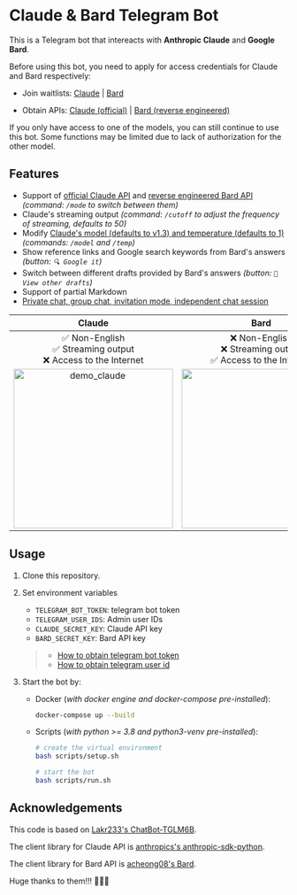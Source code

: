 # Claude & Bard Telegram Bot

This is a Telegram bot that intereacts with **Anthropic Claude** and **Google Bard**.

Before using this bot, you need to apply for access credentials for Claude and Bard respectively:

- Join waitlists: [Claude](https://www.anthropic.com/earlyaccess/) | [Bard](https://bard.google.com/signup)

- Obtain APIs: [Claude (official)](https://console.anthropic.com/account/keys) | [Bard (reverse engineered)](https://github.com/acheong08/Bard)

If you only have access to one of the models, you can still continue to use this bot. Some functions may be limited due to lack of authorization for the other model.

## Features

- Support of [official Claude API](https://console.anthropic.com/account/keys) and [reverse engineered Bard API](https://github.com/acheong08/Bard) *(command: `/mode` to switch between them)*
- Claude's streaming output *(command: `/cutoff` to adjust the frequency of streaming, defaults to 50)*
- Modify [Claude's model (defaults to v1.3) and temperature (defaults to 1)](https://console.anthropic.com/docs/api/reference) *(commands: `/model` and `/temp`)*
- Show reference links and Google search keywords from Bard's answers *(button: `🔍 Google it`)*
- Switch between different drafts provided by Bard's answers *(button: `📝 View other drafts`)*
- Support of partial Markdown
- [Private chat, group chat, invitation mode, independent chat session](https://github.com/Lakr233/ChatBot-TGLM6B)

|                                                                     Claude                                                                      |                                                             Bard                                                              |
| :---------------------------------------------------------------------------------------------------------------------------------------------: | :---------------------------------------------------------------------------------------------------------------------------: |
|                                       ✅ Non-English <br> ✅ Streaming output <br> ❌ Access to the Internet                                       |                              ❌ Non-English <br> ❌ Streaming output <br> ✅ Access to the Internet                              |
| <img src="https://user-images.githubusercontent.com/41275670/234178910-422cc3cd-b1bf-4c06-bc51-7c75c0b71b35.gif" alt="demo_claude" width="288"> | <img src="https://user-images.githubusercontent.com/41275670/234179231-ed955dec-a75c-432f-9ec1-44c419998ffd.gif" width="288"> |

## Usage

1. Clone this repository.

2. Set environment variables

    * `TELEGRAM_BOT_TOKEN`: telegram bot token
    * `TELEGRAM_USER_IDS`: Admin user IDs
    * `CLAUDE_SECRET_KEY`: Claude API key
    * `BARD_SECRET_KEY`: Bard API key

    > * [How to obtain telegram bot token](https://core.telegram.org/bots/tutorial#obtain-your-bot-token)
    > * [How to obtain telegram user id](https://bigone.zendesk.com/hc/en-us/articles/360008014894-How-to-get-the-Telegram-user-ID-)

3. Start the bot by:

    - Docker (*with docker engine and docker-compose pre-installed*):

        ```bash
        docker-compose up --build
        ```

    - Scripts (*with python >= 3.8 and python3-venv pre-installed*):

        ```bash
        # create the virtual environment
        bash scripts/setup.sh

        # start the bot
        bash scripts/run.sh
        ```

## Acknowledgements

This code is based on [Lakr233's ChatBot-TGLM6B](https://github.com/Lakr233/ChatBot-TGLM6B).

The client library for Claude API is [anthropics's anthropic-sdk-python](https://github.com/anthropics/anthropic-sdk-python).

The client library for Bard API is [acheong08's Bard](https://github.com/acheong08/Bard).

Huge thanks to them!!! 🥰🥰🥰
